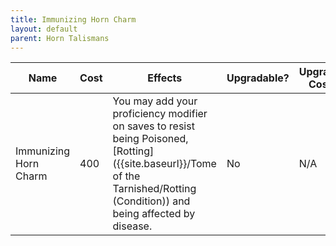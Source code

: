 ```yaml
---
title: Immunizing Horn Charm
layout: default
parent: Horn Talismans
---
```


| Name                  | Cost | Effects                                                                                                             | Upgradable? | Upgrade Cost | Tier |
| --------------------- | ---- | ------------------------------------------------------------------------------------------------------------------- | ----------- | ------------ | ---- |
| Immunizing Horn Charm | 400  | You may add your proficiency modifier on saves to resist being Poisoned, [Rotting]({{site.baseurl}}/Tome of the Tarnished/Rotting (Condition)) and being affected by disease. | No          | N/A          | 2    |